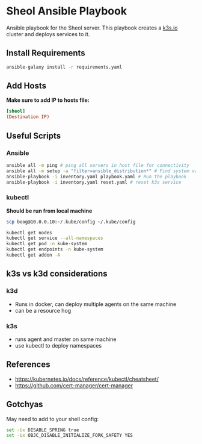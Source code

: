 # Sheol Ansible Playbook

Ansible playbook for the Sheol server. This playbook creates a [k3s.io](https://k3s.io/) cluster and deploys services to it.

## Install Requirements

```bash
ansible-galaxy install -r requirements.yaml
```

## Add Hosts

**Make sure to add IP to hosts file:**

```ini
[sheol]
(Destination IP)
```

## Useful Scripts

### Ansible

```bash
ansible all -m ping # ping all servers in host file for connectivity
ansible all -m setup -a "filter=ansible_distribution*" # Find system variables
ansible-playbook -i inventory.yaml playbook.yaml # Run the playbook
ansible-playbook -i inventory.yaml reset.yaml # reset k3s service
```

### kubectl

**Should be run from local machine**

```bash
scp boog@10.0.0.10:~/.kube/config ~/.kube/config
```

```bash
kubectl get nodes
kubectl get service --all-namespaces
kubectl get pod -n kube-system
kubectl get endpoints -n kube-system
kubectl get addon -A
```

## k3s vs k3d considerations

### k3d

- Runs in docker, can deploy multiple agents on the same machine
- can be a resource hog

### k3s

- runs agent and master on same machine
- use kubectl to deploy namespaces

## References

- <https://kubernetes.io/docs/reference/kubectl/cheatsheet/>
- <https://github.com/cert-manager/cert-manager>

## Gotchyas

May need to add to your shell config:

```bash
set -Ux DISABLE_SPRING true
set -Ux OBJC_DISABLE_INITIALIZE_FORK_SAFETY YES
```
